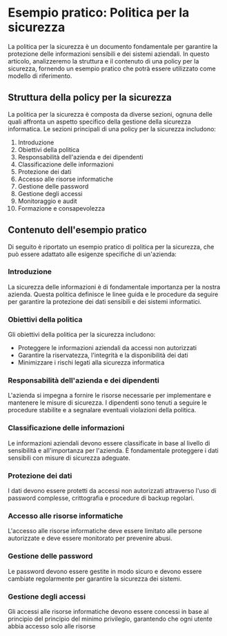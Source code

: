 # Esempio pratico: Politica per la sicurezza

La politica per la sicurezza è un documento fondamentale per garantire la protezione delle informazioni sensibili e dei sistemi aziendali. In questo articolo, analizzeremo la struttura e il contenuto di una policy per la sicurezza, fornendo un esempio pratico che potrà essere utilizzato come modello di riferimento.

## Struttura della policy per la sicurezza

La politica per la sicurezza è composta da diverse sezioni, ognuna delle quali affronta un aspetto specifico della gestione della sicurezza informatica. Le sezioni principali di una policy per la sicurezza includono:

1. Introduzione
2. Obiettivi della politica
3. Responsabilità dell'azienda e dei dipendenti
4. Classificazione delle informazioni
5. Protezione dei dati
6. Accesso alle risorse informatiche
7. Gestione delle password
8. Gestione degli accessi
9. Monitoraggio e audit
10. Formazione e consapevolezza

## Contenuto dell'esempio pratico

Di seguito è riportato un esempio pratico di politica per la sicurezza, che può essere adattato alle esigenze specifiche di un'azienda:

### Introduzione

La sicurezza delle informazioni è di fondamentale importanza per la nostra azienda. Questa politica definisce le linee guida e le procedure da seguire per garantire la protezione dei dati sensibili e dei sistemi informatici.

### Obiettivi della politica

Gli obiettivi della politica per la sicurezza includono:

- Proteggere le informazioni aziendali da accessi non autorizzati
- Garantire la riservatezza, l'integrità e la disponibilità dei dati
- Minimizzare i rischi legati alla sicurezza informatica

### Responsabilità dell'azienda e dei dipendenti

L'azienda si impegna a fornire le risorse necessarie per implementare e mantenere le misure di sicurezza. I dipendenti sono tenuti a seguire le procedure stabilite e a segnalare eventuali violazioni della politica.

### Classificazione delle informazioni

Le informazioni aziendali devono essere classificate in base al livello di sensibilità e all'importanza per l'azienda. È fondamentale proteggere i dati sensibili con misure di sicurezza adeguate.

### Protezione dei dati

I dati devono essere protetti da accessi non autorizzati attraverso l'uso di password complesse, crittografia e procedure di backup regolari.

### Accesso alle risorse informatiche

L'accesso alle risorse informatiche deve essere limitato alle persone autorizzate e deve essere monitorato per prevenire abusi.

### Gestione delle password

Le password devono essere gestite in modo sicuro e devono essere cambiate regolarmente per garantire la sicurezza dei sistemi.

### Gestione degli accessi

Gli accessi alle risorse informatiche devono essere concessi in base al principio del principio del minimo privilegio, garantendo che ogni utente abbia accesso solo alle risorse